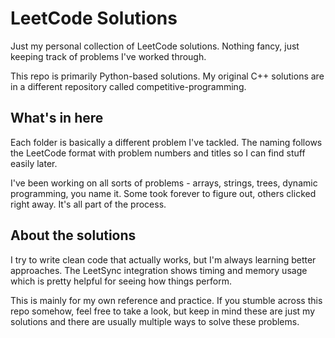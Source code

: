 # LeetCode Solutions

Just my personal collection of LeetCode solutions. Nothing fancy, just keeping track of problems I've worked through.

This repo is primarily Python-based solutions. My original C++ solutions are in a different repository called competitive-programming.

## What's in here

Each folder is basically a different problem I've tackled. The naming follows the LeetCode format with problem numbers and titles so I can find stuff easily later.

I've been working on all sorts of problems - arrays, strings, trees, dynamic programming, you name it. Some took forever to figure out, others clicked right away. It's all part of the process.

## About the solutions

I try to write clean code that actually works, but I'm always learning better approaches. The LeetSync integration shows timing and memory usage which is pretty helpful for seeing how things perform.

This is mainly for my own reference and practice. If you stumble across this repo somehow, feel free to take a look, but keep in mind these are just my solutions and there are usually multiple ways to solve these problems.
